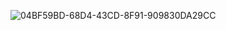 ![04BF59BD-68D4-43CD-8F91-909830DA29CC](https://user-images.githubusercontent.com/78486446/231569347-85dfa158-ef80-434d-8310-3b8fae2a9e8d.jpeg)
